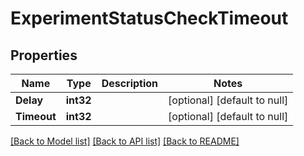 # ExperimentStatusCheckTimeout

## Properties
Name | Type | Description | Notes
------------ | ------------- | ------------- | -------------
**Delay** | **int32** |  | [optional] [default to null]
**Timeout** | **int32** |  | [optional] [default to null]

[[Back to Model list]](../README.md#documentation-for-models) [[Back to API list]](../README.md#documentation-for-api-endpoints) [[Back to README]](../README.md)

